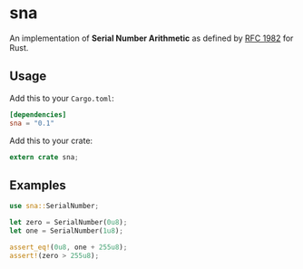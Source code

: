 # sna

An implementation of **Serial Number Arithmetic** as defined by
[RFC 1982][rfc-1982] for Rust.

## Usage

Add this to your `Cargo.toml`:

```toml
[dependencies]
sna = "0.1"
```

Add this to your crate:

```rust
extern crate sna;
```

## Examples

```rust
use sna::SerialNumber;

let zero = SerialNumber(0u8);
let one = SerialNumber(1u8);

assert_eq!(0u8, one + 255u8);
assert!(zero > 255u8);
```


[rfc-1982]: https://tools.ietf.org/html/rfc1982
